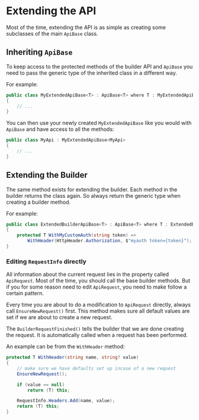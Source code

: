 # Extending the API
Most of the time, extending the API is as simple as creating some subclasses of the main `ApiBase` class.

## Inheriting `ApiBase`
To keep access to the protected methods of the builder API and `ApiBase` you need to pass the generic type of the inherited class in a different way.

For example:
```cs
public class MyExtendedApiBase<T> : ApiBase<T> where T : MyExtendedApiBase<T> 
{
    // ...
}
```

You can then use your newly created `MyExtendedApiBase` like you would with `ApiBase` and have access to all the methods:
```cs
public class MyApi : MyExtendedApiBase<MyApi>
{
    // ...
}
```

## Extending the Builder
The same method exists for extending the builder. Each method in the builder returns the class again. So always return the generic type when creating a builder method.

For example:
```cs
public class ExtendedBuilderApiBase<T> : ApiBase<T> where T : ExtendedBuilderApiBase<T>
{
    protected T WithMyCustomAuth(string token) =>
        WithHeader(HttpHeader.Authorization, $"myauth token={token}");
}
```

### Editing `RequestInfo` directly
All information about the current request lies in the property called `ApiRequest`. Most of the time, you should call the base builder methods. But if you for some reason need to edit `ApiRequest`, you need to make follow a certain pattern.

Every time you are about to do a modification to `ApiRequest` directly, always call `EnsureNewRequest()` first. This method makes sure all default values are set if we are about to create a new request.

The `BuilderRequestFinished()` tells the builder that we are done creating the request. It is automatically called when a request has been performed.

An example can be from the `WithHeader` method:
```cs
protected T WithHeader(string name, string? value)
{
    // make sure we have defaults set up incase of a new request
    EnsureNewRequest();

    if (value == null)
        return (T) this;

    RequestInfo.Headers.Add(name, value);
    return (T) this;
}
```